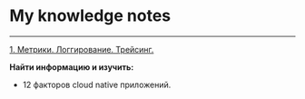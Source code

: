 # My knowledge notes
<hr>
<a href="metrics-logging-tracing">1. Метрики. Логгирование. Трейсинг.</a>




**Найти информацию и изучить:**

- 12 факторов cloud native приложений.
